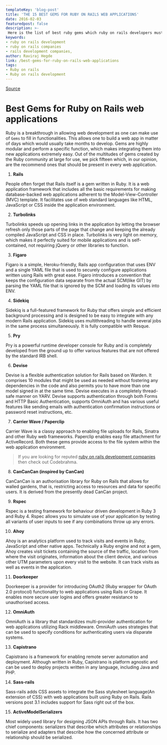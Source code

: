 ```yaml
---
templateKey: 'blog-post'
title: 'THE 15 BEST GEMS FOR RUBY ON RAILS WEB APPLICATIONS'
date: 2016-02-03
featuredpost: false
description: >-
 Here is the list of best ruby gems which ruby on rails developers must know. These ruby gems help us build awesome rails applications within short period.
keywords:
- ruby on rails development
- ruby on rails companies
- rails development companies,
author: Raviraj Hegde  
link: /best-gems-for-ruby-on-rails-web-applications
tags:
- Ruby on rails
- Ruby on rails development
---
```



[Source](https://oldwebsite.codebrahma.com/best-gems-for-ruby-on-rails-web-applications/ "Permalink to Best Gems for Ruby on Rails web applications")

# Best Gems for Ruby on Rails web applications

Ruby is a breakthrough in allowing web development as one can make use of `Gems` to fill in functionalities. This allows one to build a web app in matter of days which would usually take months to develop. Gems are highly modular and perform a specific function, which makes integrating them into new applications extremely easy. Out of the multitudes of gems created by the Ruby community at large for use, we pick fifteen which, in our opinion, are the recommend ones that should be present in every web application.

1. **Rails**

People often forget that Rails itself is a gem written in Ruby. It is a web application framework that includes all the basic requirements for making database-backed web applications adherent to the Model-View-Controller (MVC) template. It facilitates use of web standard languages like HTML, JavaScript or CSS inside the application environment.

2. **Turbolinks**

Turbolinks speeds up opening links in the application by letting the browser refresh only those parts of the page that change and keeping the already compiled JavaScript and CSS in place. Turbolinks is very light on memory, which makes it perfectly suited for mobile applications and is self-contained, not requiring jQuery or other libraries to function. 

3. **Figaro**

Figaro is a simple, Heroku-friendly, Rails app configuration that uses ENV and a single YAML file that is used to securely configure applications written using Rails with great ease. Figaro introduces a convention that keeps the configuration data separate from the actual SCM(like GIT) by parsing the YAML file that is ignored by the SCM and loading its values into ENV. 

4. **Sidekiq**

Sidekiq is a full-featured framework for Ruby that offers simple and efficient background processing and is designed to be easy to integrate with any modern Rails application. Sidekiq uses multithreading to handle several jobs in the same process simultaneously. It is fully compatible with Resque. 

5. **Pry**

Pry is a powerful runtime developer console for Ruby and is completely developed from the ground up to offer various features that are not offered by the standard IRB shell. 

6. **Devise**

Devise is a flexible authentication solution for Rails based on Warden. It comprises 10 modules that might be used as needed without fostering any dependencies in the code and also permits you to have more than one model signed in at the same time. Devise executes in a completely thread-safe manner on YARV. Devise supports authentication through both Forms and HTTP Basic Authentication, supports OmniAuth and has various useful features like sending emails with authentication confirmation instructions or password reset instructions, etc. 

7. **Carrier Wave / Paperclip**

Carrier Wave is a classy approach to enabling file uploads for Rails, Sinatra and other Ruby web frameworks. Paperclip enables easy file attachment for ActiveRecord. Both these gems provide access to the file system within the web application environment. 

> If you are looking for reputed [ruby on rails development companies][1] then check out Codebrahma. 

8. **CanCanCan (inspired by CanCan)**

CanCanCan is an authorisation library for Ruby on Rails that allows for walled gardens, that is, restricting access to resources and data for specific users. It is derived from the presently dead CanCan project. 

9. **Rspec**

Rspec is a testing framework for behaviour driven development in Ruby 3 and Ruby 4. Rspec allows you to simulate use of your application by testing all variants of user inputs to see if any combinations throw up any errors. 

10. **Ahoy**

Ahoy is an analytics platform used to track visits and events in Ruby, JavaScript and other native apps. Technically a Ruby engine and not a gem, Ahoy creates visit tickets containing the source of the traffic, location from where the visit originates, information about the client device, and various other UTM parameters upon every visit to the website. It can track visits as well as events in the application. 

11. **Doorkeeper**

Doorkeeper is a provider for introducing OAuth2 (Ruby wrapper for OAuth 2.0 protocol) functionality to web applications using Rails or Grape. It enables more secure user logins and offers greater resistance to unauthorised access. 

12. **OmniAuth**

OmniAuth is a library that standardizes multi-provider authentication for web applications utilizing Rack middleware. OmniAuth uses strategies that can be used to specify conditions for authenticating users via disparate systems. 

13. **Capistrano**

Capistrano is a framework for enabling remote server automation and deployment. Although written in Ruby, Capistrano is platform agnostic and can be used to deploy projects written in any language, including Java and PHP. 

14. **Sass-rails**

Sass-rails adds CSS assets to integrate the Sass stylesheet language(An extension of CSS) with web applications built using Ruby on Rails. Rails versions post 3.1 includes support for Sass right out of the box. 

15. **ActiveModelSerializers**

Most widely used library for designing JSON APIs through Rails. It has two chief components: serializers that describe which attributes or relationships to serialize and adapters that describe how the concerned attribute or relationship should be serialized. 

[1]: /ruby-on-rails-developers-consulting-bangalore/

  


